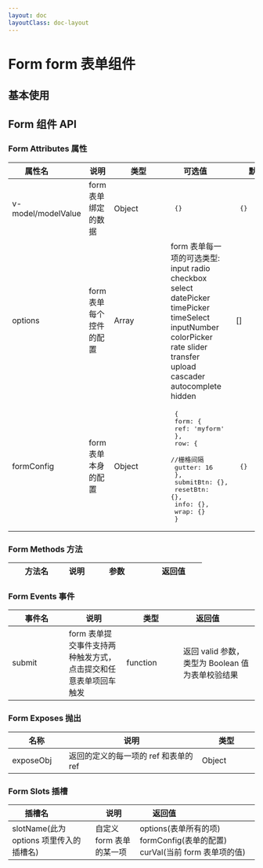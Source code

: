 ```yaml
---
layout: doc
layoutClass: doc-layout
---
```


# Form form 表单组件

## 基本使用

<preview path="../demos/form/form-1.vue" title="基本使用" description=" "></preview>

## Form 组件 API

### Form Attributes 属性

| <div style="width: 100px">属性名</div> | 说明                    | <div style="width: 100px">类型</div> | <div style="width: 100px">可选值</div>                                                                                                                                                                | <div style="width: 100px">默认值</div> |
| -------------------------------------- | ----------------------- | ------------------------------------ | ----------------------------------------------------------------------------------------------------------------------------------------------------------------------------------------------------- | -------------------------------------- |
| v-model/modelValue                     | form 表单绑定的数据     | Object                               | <pre> {} </pre>                                                                                                                                                                                       | <pre> {}</pre>                         |
| options                                | form 表单每个控件的配置 | Array                                | form 表单每一项的可选类型: <br/> input radio checkbox select <br/> datePicker timePicker timeSelect inputNumber <br/> colorPicker rate slider transfer <br/> upload cascader autocomplete hidden<br/> | []                                     |
| formConfig                             | form 表单本身的配置     | Object                               | <pre> {<br/> form: {<br/> ref: 'myform'<br/> },<br/> row: {<br/> //栅格间隔<br/> gutter: 16<br/> },<br/> submitBtn: {},<br/> resetBtn: {},<br/> info: {},<br/> wrap: {}<br/> } </pre>                 | <pre> {}</pre>                         |

### Form Methods 方法

| <div style="width: 100px">方法名</div> | 说明 | <div style="width: 100px">参数</div> | <div style="width: 100px">返回值</div> |
| -------------------------------------- | ---- | ------------------------------------ | -------------------------------------- |

### Form Events 事件

| <div style="width: 100px">事件名</div> | 说明                                                            | <div style="width: 100px">类型</div> | <div style="width: 100px">返回值</div>           |
| -------------------------------------- | --------------------------------------------------------------- | ------------------------------------ | ------------------------------------------------ |
| submit                                 | form 表单提交事件支持两种触发方式，点击提交和任意表单项回车触发 | function                             | 返回 valid 参数，类型为 Boolean 值为表单校验结果 |

### Form Exposes 抛出

| <div style="width: 100px">名称</div> | 说明                                  | <div style="width: 100px">类型</div> |
| ------------------------------------ | ------------------------------------- | ------------------------------------ |
| exposeObj                            | 返回的定义的每一项的 ref 和表单的 ref | Object                               |

### Form Slots 插槽

| <div style="width: 100px">插槽名</div>  | 说明                     | <div style="width: 100px">返回值</div>                                    |
| --------------------------------------- | ------------------------ | ------------------------------------------------------------------------- |
| slotName(此为 options 项里传入的插槽名) | 自定义 form 表单的某一项 | options(表单所有的项) formConfig(表单的配置) curVal(当前 form 表单项的值) |
